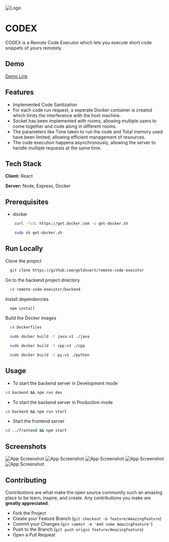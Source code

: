 ![Logo](https://i.ibb.co/mqLYrCr/Codex.png)

# CODEX

CODEX is a Remote Code Executor which lets you execute short code snippets of yours remotely.

## Demo

[Demo Link](https://www.youtube.com/watch?v=TSeHKnyP0CI)

## Features

- Implemented Code Santization
- For each code run request, a seperate Docker container is created which limits the interference with the host machine.
- Socket has been implemented with rooms, allowing multiple users to come together and code along in different rooms.
- The parameters like Time taken to run the code and Total memory used have been limited, allowing efficient management of resources.
- The code execution happens asynchronously, allowing the server to handle multiple requests at the same time.

## Tech Stack

**Client:** React

**Server:** Node, Express, Docker

## Prerequisites

- docker

```bash
    curl -fsSL https://get.docker.com -o get-docker.sh
```

```bash
    sudo sh get-docker.sh
```

## Run Locally

Clone the project

```bash
  git clone https://github.com/goldsnort/remote-code-executor
```

Go to the backend project directory

```bash
  cd remote-code-executor/backend
```

Install dependencies

```bash
  npm install
```

Build the Docker images

```bash
  cd Dockerfiles
```

```bash
  sudo docker build -t java:v1 ./java
```

```bash
  sudo docker build -t cpp:v1 ./cpp
```

```bash
  sudo docker build -t py:v1 ./python
```

## Usage

- To start the backend server in Development mode

```bash
cd backend && npm run dev
```

- To start the backend server in Production mode

```bash
cd backend && npm run start
```

- Start the frontend server

```bash
cd ../frontend && npm start
```

## Screenshots

![App Screenshot](https://i.ibb.co/tKt6RYB/Screenshot-from-2023-03-20-21-10-32.png)
![App Screenshot](https://i.ibb.co/Rgdyb7w/Screenshot-from-2023-03-20-22-45-39.png)
![App Screenshot](https://i.ibb.co/0KbTh6S/Screenshot-from-2023-03-20-22-47-05.png)
![App Screenshot](https://i.ibb.co/TM0h50s/Screenshot-from-2023-03-20-22-48-56.png)
![App Screenshot](https://i.ibb.co/d2vxwqJ/Screenshot-from-2023-03-20-22-49-11.png)

## Contributing

Contributions are what make the open source community such an amazing place to be learn, inspire, and create. Any contributions you make are **greatly appreciated**.

- Fork the Project
- Create your Feature Branch (`git checkout -b feature/AmazingFeature`)
- Commit your Changes (`git commit -m 'Add some AmazingFeature'`)
- Push to the Branch (`git push origin feature/AmazingFeature`)
- Open a Pull Request
